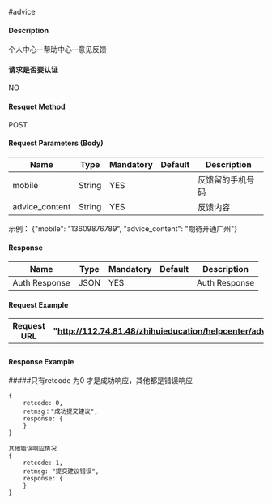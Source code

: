 #advice 
#### Description
个人中心--帮助中心--意见反馈


#### 请求是否要认证
NO

#### Resquet Method
POST 



#### Request Parameters (Body)

| Name | Type | Mandatory | Default | Description |
| -- | -- | -- | -- | -- |
| mobile    | String | YES |  | 反馈留的手机号码 |
| advice_content    | String | YES |  | 反馈内容 |
示例： 
{"mobile": "13609876789", "advice_content": "期待开通广州"}

#### Response
| Name | Type | Mandatory | Default | Description |
| -- | -- | -- | -- | -- |
| Auth Response | JSON | YES| | Auth Response |


#### Request Example

|Request URL | "http://112.74.81.48/zhihuieducation/helpcenter/advice" |
| --| -- |
| | |

#### Response Example


#####只有retcode 为0 才是成功响应，其他都是错误响应
```
{
    retcode: 0, 
    retmsg："成功提交建议",
    response: {
    }
}

其他错误响应情况
{
    retcode: 1, 
    retmsg: "提交建议错误",
    response: {
    }
}

```



